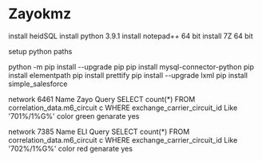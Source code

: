 # Zayokmz

install heidSQL
install python 3.9.1
install notepad++ 64 bit
install 7Z 64 bit


setup python paths

python -m pip install --upgrade pip
pip install mysql-connector-python
pip install elementpath
pip install prettify
pip install --upgrade lxml
pip install simple_salesforce


network 6461
Name   Zayo
Query SELECT count(*) FROM correlation_data.m6_circuit c WHERE exchange_carrier_circuit_id Like '701%/1%G%' 
color green
genarate yes

network 7385
Name   ELI
Query SELECT count(*) FROM correlation_data.m6_circuit c WHERE exchange_carrier_circuit_id Like '702%/1%G%' 
color red
genarate yes


